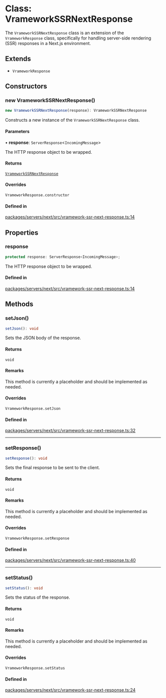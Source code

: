 # Class: VrameworkSSRNextResponse

The `VrameworkSSRNextResponse` class is an extension of the `VrameworkResponse` class,
specifically for handling server-side rendering (SSR) responses in a Next.js environment.

## Extends

- `VrameworkResponse`

## Constructors

### new VrameworkSSRNextResponse()

```ts
new VrameworkSSRNextResponse(response): VrameworkSSRNextResponse
```

Constructs a new instance of the `VrameworkSSRNextResponse` class.

#### Parameters

• **response**: `ServerResponse`\<`IncomingMessage`\>

The HTTP response object to be wrapped.

#### Returns

[`VrameworkSSRNextResponse`](VrameworkSSRNextResponse.md)

#### Overrides

`VrameworkResponse.constructor`

#### Defined in

[packages/servers/next/src/vramework-ssr-next-response.ts:14](https://github.com/vramework/vramework/blob/effbb4c429219b23928f1b1f0fcdb2fd3899355c/packages/servers/next/src/vramework-ssr-next-response.ts#L14)

## Properties

### response

```ts
protected response: ServerResponse<IncomingMessage>;
```

The HTTP response object to be wrapped.

#### Defined in

[packages/servers/next/src/vramework-ssr-next-response.ts:14](https://github.com/vramework/vramework/blob/effbb4c429219b23928f1b1f0fcdb2fd3899355c/packages/servers/next/src/vramework-ssr-next-response.ts#L14)

## Methods

### setJson()

```ts
setJson(): void
```

Sets the JSON body of the response.

#### Returns

`void`

#### Remarks

This method is currently a placeholder and should be implemented as needed.

#### Overrides

`VrameworkResponse.setJson`

#### Defined in

[packages/servers/next/src/vramework-ssr-next-response.ts:32](https://github.com/vramework/vramework/blob/effbb4c429219b23928f1b1f0fcdb2fd3899355c/packages/servers/next/src/vramework-ssr-next-response.ts#L32)

***

### setResponse()

```ts
setResponse(): void
```

Sets the final response to be sent to the client.

#### Returns

`void`

#### Remarks

This method is currently a placeholder and should be implemented as needed.

#### Overrides

`VrameworkResponse.setResponse`

#### Defined in

[packages/servers/next/src/vramework-ssr-next-response.ts:40](https://github.com/vramework/vramework/blob/effbb4c429219b23928f1b1f0fcdb2fd3899355c/packages/servers/next/src/vramework-ssr-next-response.ts#L40)

***

### setStatus()

```ts
setStatus(): void
```

Sets the status of the response.

#### Returns

`void`

#### Remarks

This method is currently a placeholder and should be implemented as needed.

#### Overrides

`VrameworkResponse.setStatus`

#### Defined in

[packages/servers/next/src/vramework-ssr-next-response.ts:24](https://github.com/vramework/vramework/blob/effbb4c429219b23928f1b1f0fcdb2fd3899355c/packages/servers/next/src/vramework-ssr-next-response.ts#L24)
